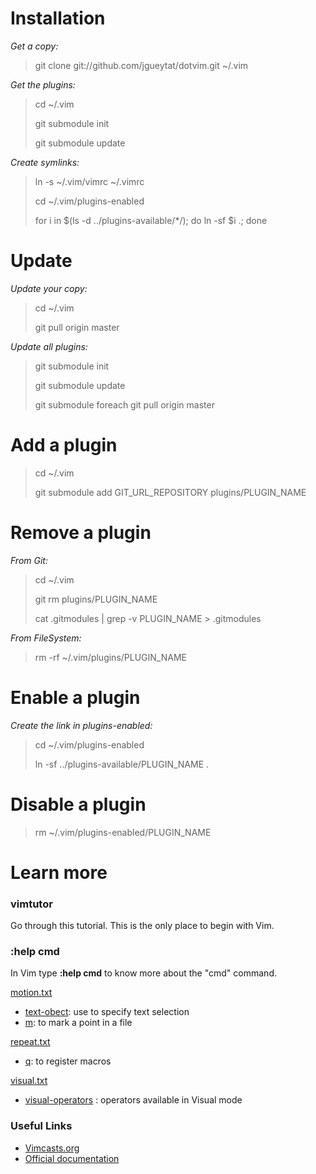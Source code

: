 Installation
============

*Get a copy:*

> git clone git://github.com/jgueytat/dotvim.git ~/.vim

*Get the plugins:*

> cd ~/.vim
>
> git submodule init
>
> git submodule update

*Create symlinks:*

> ln -s ~/.vim/vimrc ~/.vimrc
>
> cd ~/.vim/plugins-enabled
>
> for i in $(ls -d ../plugins-available/*/); do ln -sf $i .; done

Update
======

*Update your copy:*

> cd ~/.vim
>
> git pull origin master

*Update all plugins:*

> git submodule init 
> 
> git submodule update
> 
> git submodule foreach git pull origin master

Add a plugin
============

> cd ~/.vim
>
> git submodule add GIT_URL_REPOSITORY plugins/PLUGIN_NAME

Remove a plugin
===============

*From Git:*

> cd ~/.vim
>
> git rm plugins/PLUGIN_NAME
>
> cat .gitmodules | grep -v PLUGIN_NAME > .gitmodules


*From FileSystem:*

> rm -rf ~/.vim/plugins/PLUGIN_NAME

Enable a plugin
===============

*Create the link in plugins-enabled:*

> cd ~/.vim/plugins-enabled
>
> ln -sf ../plugins-available/PLUGIN_NAME .

Disable a plugin
===============

> rm ~/.vim/plugins-enabled/PLUGIN_NAME

Learn more
==========

### vimtutor

Go through this tutorial. This is the only place to begin with Vim.

### :help cmd

In Vim type **:help cmd** to know more about the "cmd" command.

[motion.txt](http://vimdoc.sourceforge.net/htmldoc/motion.html "Vim documentation: motion")

- [text-obect](http://vimdoc.sourceforge.net/htmldoc/motion.html#text-objects): use to specify text selection
- [m](http://vimdoc.sourceforge.net/htmldoc/motion.html#mark): to mark a point in a file

[repeat.txt](http://vimdoc.sourceforge.net/htmldoc/repeat.html "Vim documentation: repeat")

- [q](http://vimdoc.sourceforge.net/htmldoc/repeat.html#complex-repeat): to register macros

[visual.txt](http://vimdoc.sourceforge.net/htmldoc/visual.html "Vim documentation: visual")

- [visual-operators](http://vimdoc.sourceforge.net/htmldoc/visual.html#visual-operators) : operators available in Visual mode


### Useful Links

- [Vimcasts.org](http://vimcasts.org/ "A few short videos to love Vim!")
- [Official documentation](http://vimdoc.sourceforge.net/htmldoc/ "This should be the equivalent of :help")

